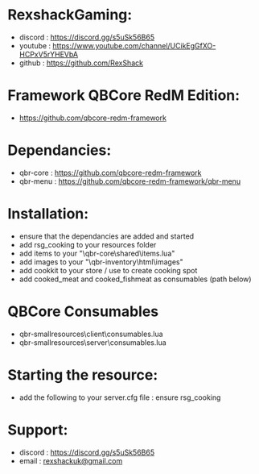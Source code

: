 # RexshackGaming:
- discord : https://discord.gg/s5uSk56B65
- youtube : https://www.youtube.com/channel/UCikEgGfXO-HCPxV5rYHEVbA
- github : https://github.com/RexShack

# Framework QBCore RedM Edition:
- https://github.com/qbcore-redm-framework

# Dependancies:
- qbr-core : https://github.com/qbcore-redm-framework
- qbr-menu : https://github.com/qbcore-redm-framework/qbr-menu

# Installation:
- ensure that the dependancies are added and started
- add rsg_cooking to your resources folder
- add items to your "\qbr-core\shared\items.lua"
- add images to your "\qbr-inventory\html\images"
- add cookkit to your store / use to create cooking spot
- add cooked_meat and cooked_fishmeat as consumables (path below)

# QBCore Consumables
- qbr-smallresources\client\consumables.lua
- qbr-smallresources\server\consumables.lua

# Starting the resource:
- add the following to your server.cfg file : ensure rsg_cooking

# Support:
- discord : https://discord.gg/s5uSk56B65
- email : rexshackuk@gmail.com
